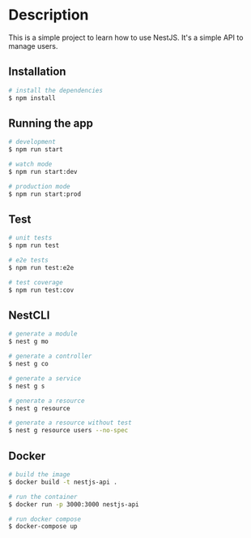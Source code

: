# Description

This is a simple project to learn how to use NestJS. It's a simple API to manage users.

## Installation

```bash
# install the dependencies
$ npm install
```

## Running the app

```bash
# development
$ npm run start
```

```bash
# watch mode
$ npm run start:dev
```

```bash
# production mode
$ npm run start:prod
```

## Test

```bash
# unit tests
$ npm run test
```

```bash
# e2e tests
$ npm run test:e2e
```

```bash
# test coverage
$ npm run test:cov
```

## NestCLI

```bash
# generate a module
$ nest g mo
```

```bash
# generate a controller
$ nest g co
```

```bash
# generate a service
$ nest g s
```

```bash
# generate a resource
$ nest g resource
```

```bash
# generate a resource without test
$ nest g resource users --no-spec
```

## Docker

```bash
# build the image
$ docker build -t nestjs-api .
```

```bash
# run the container
$ docker run -p 3000:3000 nestjs-api
```

```bash
# run docker compose
$ docker-compose up
```
